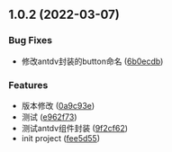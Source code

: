 ## 1.0.2 (2022-03-07)


### Bug Fixes

* 修改antdv封装的button命名 ([6b0ecdb](https://github.com/wuduo0701/varlet-project/commit/6b0ecdb81f68ca1560d417d3637319845bcbdb21))


### Features

* 版本修改 ([0a9c93e](https://github.com/wuduo0701/varlet-project/commit/0a9c93e0c21ff200241b208e3906f5b93ebe82f5))
* 测试 ([e962f73](https://github.com/wuduo0701/varlet-project/commit/e962f73bc7e7c4e60f06fab0c17eb06c3ee7331b))
* 测试antdv组件封装 ([9f2cf62](https://github.com/wuduo0701/varlet-project/commit/9f2cf625a9c9dc5dcd3e9031c18f321d147fca1a))
* init project ([fee5d55](https://github.com/wuduo0701/varlet-project/commit/fee5d55aa75f398de3529dd29f0eee4360df5e7f))



